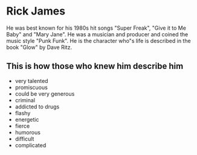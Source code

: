 # Rick James

He was best known for his 1980s hit songs "Super Freak", "Give it to Me Baby" and "Mary Jane". He was a musician and producer and coined the music style "Punk Funk". He is the character who"s life is described in the book "Glow" by Dave Ritz.

## This is how those who knew him describe him 
* very talented
* promiscuous
* could be very generous
* criminal
* addicted to drugs
* flashy
* energetic
* fierce
* humorous
* difficult
* complicated